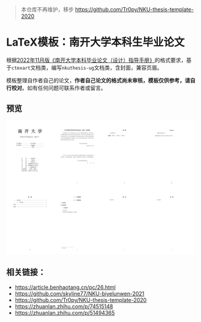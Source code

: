 > 本仓库不再维护，移步 https://github.com/Tr0py/NKU-thesis-template-2020

# LaTeX模板：南开大学本科生毕业论文

根据[2022年11月版《南开大学本科毕业论文（设计）指导手册》](http://jwc.nankai.edu.cn/2022/1124/c24a497818/page.htm)的格式要求，基于`ctexart`文档类，编写`nkuthesis-ug`文档类，含封面，兼容页眉。

模板整理自作者自己的论文，**作者自己论文的格式尚未审核，模板仅供参考，请自行校对**。如有任何问题可联系作者或留言。

## 预览

![示例预览](preview.png)

## 相关链接：
- https://article.benhaotang.cn/pc/26.html
- https://github.com/skyline77/NKU-biyelunwen-2021
- https://github.com/Tr0py/NKU-thesis-template-2020
- https://zhuanlan.zhihu.com/p/74515148
- https://zhuanlan.zhihu.com/p/51494365
